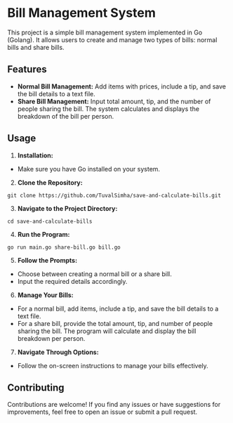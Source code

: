 # Bill Management System

This project is a simple bill management system implemented in Go (Golang). It allows users to create and manage two types of bills: normal bills and share bills.

## Features

- **Normal Bill Management:** Add items with prices, include a tip, and save the bill details to a text file.
- **Share Bill Management:** Input total amount, tip, and the number of people sharing the bill. The system calculates and displays the breakdown of the bill per person.

## Usage

1. **Installation:**
- Make sure you have Go installed on your system.

2. **Clone the Repository:**
```
git clone https://github.com/TuvalSimha/save-and-calculate-bills.git
```

3. **Navigate to the Project Directory:**
```
cd save-and-calculate-bills
```

4. **Run the Program:**
```
go run main.go share-bill.go bill.go
```

5. **Follow the Prompts:**
- Choose between creating a normal bill or a share bill.
- Input the required details accordingly.

6. **Manage Your Bills:**
- For a normal bill, add items, include a tip, and save the bill details to a text file.
- For a share bill, provide the total amount, tip, and number of people sharing the bill. The program will calculate and display the bill breakdown per person.

7. **Navigate Through Options:**
- Follow the on-screen instructions to manage your bills effectively.

## Contributing

Contributions are welcome! If you find any issues or have suggestions for improvements, feel free to open an issue or submit a pull request.

